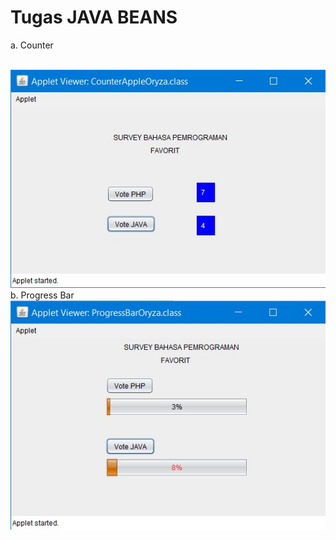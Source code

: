 # Tugas JAVA BEANS

<p> a. Counter </p> </br>
<img src="ss1.jpg">
</br>
b. Progress Bar </br>
<img src="ss2.jpg">
